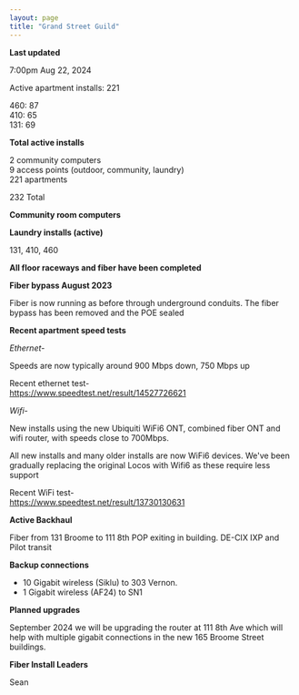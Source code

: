 ```yaml
---
layout: page
title: "Grand Street Guild"
---
```

**Last updated**

7:00pm Aug 22, 2024
 
Active apartment installs: 221  

460: 87   
410: 65   
131: 69   

**Total active installs**

2 community computers   
9 access points (outdoor, community, laundry)   
221 apartments  

232 Total 
 

**Community room computers**


**Laundry installs (active)**

131, 410, 460


**All floor raceways and fiber have been completed**

**Fiber bypass August 2023**

Fiber is now running as before through underground conduits. The fiber bypass has been removed and the POE sealed

**Recent apartment speed tests**

*Ethernet-*

Speeds are now typically around 900 Mbps down, 750 Mbps up  

Recent ethernet test-  
https://www.speedtest.net/result/14527726621

*Wifi-*

New installs using the new Ubiquiti WiFi6 ONT, combined fiber ONT and wifi router, with speeds close to 700Mbps.  

All new installs and many older installs are now WiFi6 devices. We've been gradually replacing the original Locos with Wifi6 as these require less support

Recent WiFi test-  
https://www.speedtest.net/result/13730130631

**Active Backhaul**

Fiber from 131 Broome to 111 8th POP exiting in building. DE-CIX IXP and Pilot transit

**Backup connections**

- 10 Gigabit wireless (Siklu) to 303 Vernon. 
- 1 Gigabit wireless (AF24) to SN1

**Planned upgrades**

September 2024 we will be upgrading the router at 111 8th Ave which will help with multiple gigabit connections in the new 165 Broome Street buildings. 


**Fiber Install Leaders**  

Sean







